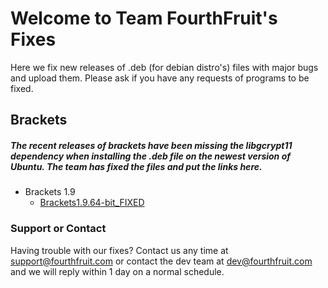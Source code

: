 # Welcome to Team FourthFruit's Fixes

Here we fix new releases of .deb (for debian distro's) files with major bugs and upload them. Please ask if you have any requests of programs to be fixed.
## Brackets
##### The recent releases of brackets have been missing the libgcrypt11 dependency when installing the .deb file on the newest version of Ubuntu. The team has fixed the files and put the links here.
* Brackets 1.9
  * [Brackets1.9.64-bit_FIXED](https://www.dropbox.com/s/1uhvmwhn67rrxgd/brackets_1.9.0-17312_amd64%28fix1.1%29.deb?dl=0)




### Support or Contact

Having trouble with our fixes? Contact us any time at support@fourthfruit.com or contact the dev team at dev@fourthfruit.com and we will reply within 1 day on a normal schedule.
